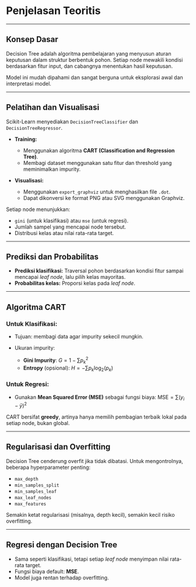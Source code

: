 # Penjelasan Teoritis

---

## Konsep Dasar

Decision Tree adalah algoritma pembelajaran yang menyusun aturan keputusan dalam struktur berbentuk pohon. Setiap node mewakili kondisi berdasarkan fitur input, dan cabangnya menentukan hasil keputusan.

Model ini mudah dipahami dan sangat berguna untuk eksplorasi awal dan interpretasi model.

---

## Pelatihan dan Visualisasi

Scikit-Learn menyediakan `DecisionTreeClassifier` dan `DecisionTreeRegressor`.

* **Training:**

  * Menggunakan algoritma **CART (Classification and Regression Tree)**.
  * Membagi dataset menggunakan satu fitur dan threshold yang meminimalkan impurity.

* **Visualisasi:**

  * Menggunakan `export_graphviz` untuk menghasilkan file `.dot`.
  * Dapat dikonversi ke format PNG atau SVG menggunakan Graphviz.

Setiap node menunjukkan:

* `gini` (untuk klasifikasi) atau `mse` (untuk regresi).
* Jumlah sampel yang mencapai node tersebut.
* Distribusi kelas atau nilai rata-rata target.

---

## Prediksi dan Probabilitas

* **Prediksi klasifikasi:** Traversal pohon berdasarkan kondisi fitur sampai mencapai *leaf node*, lalu pilih kelas mayoritas.
* **Probabilitas kelas:** Proporsi kelas pada *leaf node*.

---

## Algoritma CART

### Untuk Klasifikasi:

* Tujuan: membagi data agar impurity sekecil mungkin.
* Ukuran impurity:

  * **Gini Impurity**:
    $G = 1 - \sum p_k^2$
  * **Entropy** (opsional):
    $H = - \sum p_k \log_2(p_k)$

### Untuk Regresi:

* Gunakan **Mean Squared Error (MSE)** sebagai fungsi biaya:
  $\text{MSE} = \sum (y_i - \bar{y})^2$

CART bersifat **greedy**, artinya hanya memilih pembagian terbaik lokal pada setiap node, bukan global.

---

## Regularisasi dan Overfitting

Decision Tree cenderung overfit jika tidak dibatasi. Untuk mengontrolnya, beberapa hyperparameter penting:

* `max_depth`
* `min_samples_split`
* `min_samples_leaf`
* `max_leaf_nodes`
* `max_features`

Semakin ketat regularisasi (misalnya, depth kecil), semakin kecil risiko overfitting.

---

## Regresi dengan Decision Tree

* Sama seperti klasifikasi, tetapi setiap *leaf node* menyimpan nilai rata-rata target.
* Fungsi biaya default: **MSE**.
* Model juga rentan terhadap overfitting.

